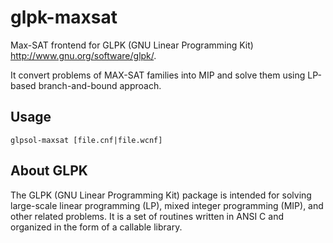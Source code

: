 glpk-maxsat
===========

Max-SAT frontend for GLPK (GNU Linear Programming Kit)
<http://www.gnu.org/software/glpk/>.

It convert problems of MAX-SAT families into MIP and solve them using
LP-based branch-and-bound approach.

Usage
-----

    glpsol-maxsat [file.cnf|file.wcnf]

About GLPK
----------

The GLPK (GNU Linear Programming Kit) package is intended for solving
large-scale linear programming (LP), mixed integer programming (MIP),
and other related problems. It is a set of routines written in ANSI C
and organized in the form of a callable library.
